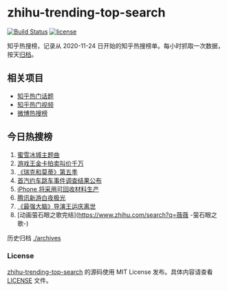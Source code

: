 # zhihu-trending-top-search

[![Build Status](https://github.com/justjavac/zhihu-trending-top-search/workflows/ci/badge.svg?branch=main)](https://github.com/justjavac/zhihu-trending-top-search/actions)
[![license](https://img.shields.io/github/license/justjavac/zhihu-trending-top-search)](https://github.com/justjavac/zhihu-trending-top-search/blob/main/LICENSE)

知乎热搜榜，记录从 2020-11-24 日开始的知乎热搜榜单。每小时抓取一次数据，按天[归档](./archives)。

## 相关项目

- [知乎热门话题](https://github.com/justjavac/zhihu-trending-hot-questions)
- [知乎热门视频](https://github.com/justjavac/zhihu-trending-hot-video)
- [微博热搜榜](https://github.com/justjavac/weibo-trending-hot-search)

## 今日热搜榜

<!-- BEGIN -->
<!-- 最后更新时间 Tue Jun 22 2021 05:04:36 GMT+0800 (China Standard Time) -->

1. [蜜雪冰城主题曲](https://www.zhihu.com/search?q=蜜雪冰城)
2. [游戏王金卡拍卖叫价千万](https://www.zhihu.com/search?q=游戏王)
3. [《瑞克和莫蒂》第五季](https://www.zhihu.com/search?q=瑞克和莫蒂)
4. [首汽约车跳车事件调查结果公布](https://www.zhihu.com/search?q=首汽约车)
5. [iPhone 将采用可回收材料生产](https://www.zhihu.com/search?q=苹果)
6. [腾讯新游白夜极光](https://www.zhihu.com/search?q=白夜极光)
7. [《最强大脑》导演王运庆离世](https://www.zhihu.com/search?q=最强大脑导演王运庆)
8. [动画萤石眼之歌完结](https://www.zhihu.com/search?q=薇薇 -萤石眼之歌-)

<!-- END -->

历史归档 [./archives](./archives)

### License

[zhihu-trending-top-search](https://github.com/justjavac/zhihu-trending-top-search)
的源码使用 MIT License 发布。具体内容请查看 [LICENSE](./LICENSE) 文件。
